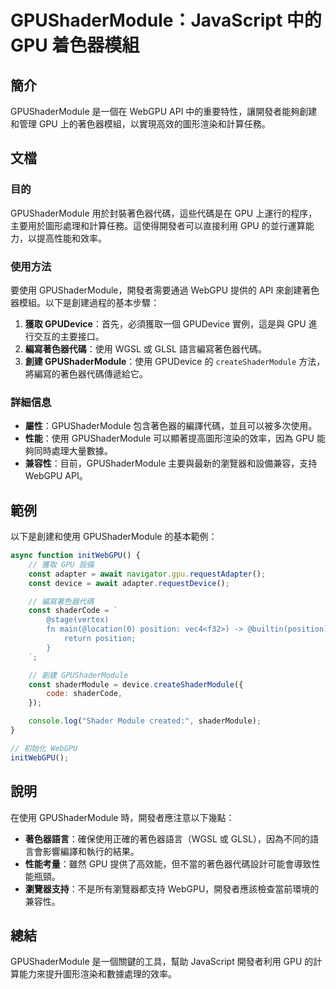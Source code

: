 <!--
Meta Description: # GPUShaderModule：JavaScript 中的 GPU 着色器模組 ## 簡介 GPUShaderModule 是一個在 WebGPU API 中的重要特性，讓開發者能夠創建和管理 GPU 上的著色器模組，以實現高效的圖形渲染和計算任務。 ## 文檔 ### 目的 GPUShader...
Meta Keywords: gpushadermodule, gpu, webgpu, const, javascript
-->

# GPUShaderModule：JavaScript 中的 GPU 着色器模組

## 簡介
GPUShaderModule 是一個在 WebGPU API 中的重要特性，讓開發者能夠創建和管理 GPU 上的著色器模組，以實現高效的圖形渲染和計算任務。

## 文檔
### 目的
GPUShaderModule 用於封裝著色器代碼，這些代碼是在 GPU 上運行的程序，主要用於圖形處理和計算任務。這使得開發者可以直接利用 GPU 的並行運算能力，以提高性能和效率。

### 使用方法
要使用 GPUShaderModule，開發者需要通過 WebGPU 提供的 API 來創建著色器模組。以下是創建過程的基本步驟：

1. **獲取 GPUDevice**：首先，必須獲取一個 GPUDevice 實例，這是與 GPU 進行交互的主要接口。
2. **編寫著色器代碼**：使用 WGSL 或 GLSL 語言編寫著色器代碼。
3. **創建 GPUShaderModule**：使用 GPUDevice 的 `createShaderModule` 方法，將編寫的著色器代碼傳遞給它。

### 詳細信息
- **屬性**：GPUShaderModule 包含著色器的編譯代碼，並且可以被多次使用。
- **性能**：使用 GPUShaderModule 可以顯著提高圖形渲染的效率，因為 GPU 能夠同時處理大量數據。
- **兼容性**：目前，GPUShaderModule 主要與最新的瀏覽器和設備兼容，支持 WebGPU API。

## 範例
以下是創建和使用 GPUShaderModule 的基本範例：

```javascript
async function initWebGPU() {
    // 獲取 GPU 設備
    const adapter = await navigator.gpu.requestAdapter();
    const device = await adapter.requestDevice();

    // 編寫著色器代碼
    const shaderCode = `
        @stage(vertex)
        fn main(@location(0) position: vec4<f32>) -> @builtin(position) vec4<f32> {
            return position;
        }
    `;

    // 創建 GPUShaderModule
    const shaderModule = device.createShaderModule({
        code: shaderCode,
    });

    console.log("Shader Module created:", shaderModule);
}

// 初始化 WebGPU
initWebGPU();
```

## 說明
在使用 GPUShaderModule 時，開發者應注意以下幾點：
- **著色器語言**：確保使用正確的著色器語言（WGSL 或 GLSL），因為不同的語言會影響編譯和執行的結果。
- **性能考量**：雖然 GPU 提供了高效能，但不當的著色器代碼設計可能會導致性能瓶頸。
- **瀏覽器支持**：不是所有瀏覽器都支持 WebGPU，開發者應該檢查當前環境的兼容性。

## 總結
GPUShaderModule 是一個關鍵的工具，幫助 JavaScript 開發者利用 GPU 的計算能力來提升圖形渲染和數據處理的效率。